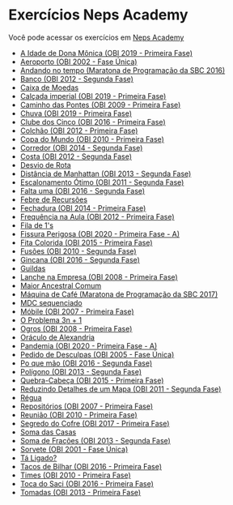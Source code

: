 <h1> Exercícios Neps Academy </h1>

Você pode acessar os exercícios em <a href="https://neps.academy">Neps Academy</a>

<ul>
   <li>
    <a href="https://github.com/MarlonFL15/Exercicios-Neps-Academy/blob/master/solu%C3%A7%C3%B5es/idade.cpp">A Idade de Dona Mônica (OBI 2019 - Primeira Fase)</a>
  </li>
   <li>
    <a href="https://github.com/MarlonFL15/Exercicios-Neps-Academy/blob/master/solu%C3%A7%C3%B5es/aeroporto.cpp">Aeroporto (OBI 2002 - Fase Única)</a>
  </li>
   <li>
    <a href="https://github.com/MarlonFL15/Exercicios-Neps-Academy/blob/master/solu%C3%A7%C3%B5es/andando%20no%20tempo.cpp">Andando no tempo (Maratona de Programação da SBC 2016)</a>
  </li>
  <li>
    <a href="https://github.com/MarlonFL15/Exercicios-Neps-Academy/blob/master/solu%C3%A7%C3%B5es/banco.cpp">Banco (OBI 2012 - Segunda Fase)</a>
  </li>
  <li>
    <a href="https://github.com/MarlonFL15/Exercicios-Neps-Academy/blob/master/solu%C3%A7%C3%B5es/moeda.cpp">Caixa de Moedas</a>
  </li>
  <li>
    <a href="https://github.com/MarlonFL15/Exercicios-Neps-Academy/blob/master/solu%C3%A7%C3%B5es/calcada.cpp">Calçada imperial (OBI 2019 - Primeira Fase)</a>
  </li>
  <li>
    <a href="https://github.com/MarlonFL15/Exercicios-Neps-Academy/blob/master/solu%C3%A7%C3%B5es/calcada.cpp">Caminho das Pontes (OBI 2009 - Primeira Fase)</a>
  </li>
  <li>
    <a href="https://github.com/MarlonFL15/Exercicios-Neps-Academy/blob/master/solu%C3%A7%C3%B5es/chuva_1.cpp">Chuva (OBI 2019 - Primeira Fase)</a>
  </li>
  <li>
    <a href="https://github.com/MarlonFL15/Exercicios-Neps-Academy/blob/master/solu%C3%A7%C3%B5es/clube%20dos%205.cpp">Clube dos Cinco (OBI 2016 - Primeira Fase)</a>
  </li>
   <li>
    <a href="https://github.com/MarlonFL15/Exercicios-Neps-Academy/blob/master/solu%C3%A7%C3%B5es/colchao.cpp">Colchão (OBI 2012 - Primeira Fase)</a>
  </li>
   <li>
    <a href="https://github.com/MarlonFL15/Exercicios-Neps-Academy/blob/master/solu%C3%A7%C3%B5es/copa%20do%20mundo.cpp">Copa do Mundo (OBI 2010 - Primeira Fase)</a>
  </li>
  <li>
    <a href="https://github.com/MarlonFL15/Exercicios-Neps-Academy/blob/master/solu%C3%A7%C3%B5es/corredor.cpp">Corredor (OBI 2014 - Segunda Fase)</a>
  </li>
   <li>
    <a href="https://github.com/MarlonFL15/Exercicios-Neps-Academy/blob/master/solu%C3%A7%C3%B5es/costa.cpp">Costa (OBI 2012 - Segunda Fase)</a>
  </li>
   <li>
    <a href="https://github.com/MarlonFL15/Exercicios-Neps-Academy/blob/master/solu%C3%A7%C3%B5es/rota.cpp">Desvio de Rota</a>
  </li>
  <li>
    <a href="https://github.com/MarlonFL15/Exercicios-Neps-Academy/blob/master/solu%C3%A7%C3%B5es/distancia.cpp">Distância de Manhattan (OBI 2013 - Segunda Fase)</a>
  </li>
   <li>
    <a href="https://github.com/MarlonFL15/Exercicios-Neps-Academy/blob/master/solu%C3%A7%C3%B5es/Escalonamento.cpp">Escalonamento Ótimo (OBI 2011 - Segunda Fase)</a>
  </li>
  <li>
    <a href="https://github.com/MarlonFL15/Exercicios-Neps-Academy/blob/master/solu%C3%A7%C3%B5es/falta%20uma.cpp">Falta uma (OBI 2016 - Segunda Fase)</a>
  </li>
  <li>
    <a href="https://github.com/MarlonFL15/Exercicios-Neps-Academy/blob/master/solu%C3%A7%C3%B5es/febre_Recursao.cpp">Febre de Recursões</a>
  </li>
   <li>
    <a href="https://github.com/MarlonFL15/Exercicios-Neps-Academy/blob/master/solu%C3%A7%C3%B5es/fechadura.cpp">Fechadura (OBI 2014 - Primeira Fase)</a>
  </li>
   <li>
    <a href="https://github.com/MarlonFL15/Exercicios-Neps-Academy/blob/master/solu%C3%A7%C3%B5es/Frequencia.cpp">Frequência na Aula (OBI 2012 - Primeira Fase)</a>
  </li>
   <li>
    <a href="https://github.com/MarlonFL15/Exercicios-Neps-Academy/blob/master/solu%C3%A7%C3%B5es/fila%20de%201.cpp">Fila de 1's</a>
  </li>
    <li>
    <a href="https://github.com/MarlonFL15/Exercicios-Neps-Academy/blob/master/solu%C3%A7%C3%B5es/fissura.cpp">Fissura Perigosa (OBI 2020 - Primeira Fase - A)</a>
  </li>
   <li>
    <a href="https://github.com/MarlonFL15/Exercicios-Neps-Academy/blob/master/solu%C3%A7%C3%B5es/fita.cpp">Fita Colorida (OBI 2015 - Primeira Fase)</a>
  </li>
  <li>
    <a href="https://github.com/MarlonFL15/Exercicios-Neps-Academy/blob/master/solu%C3%A7%C3%B5es/fusoes.cpp">Fusões (OBI 2010 - Segunda Fase)</a>
  </li>
   <li>
    <a href="https://github.com/MarlonFL15/Exercicios-Neps-Academy/blob/master/solu%C3%A7%C3%B5es/gincana.cpp">Gincana (OBI 2016 - Segunda Fase)</a>
  </li>
   <li>
    <a href="https://github.com/MarlonFL15/Exercicios-Neps-Academy/blob/master/solu%C3%A7%C3%B5es/guildas.cpp">Guildas</a>
  </li>
  <li>
    <a href="https://github.com/MarlonFL15/Exercicios-Neps-Academy/blob/master/solu%C3%A7%C3%B5es/lanche.cpp">Lanche na Empresa (OBI 2008 - Primeira Fase)</a>
  </li>
   <li>
    <a href="https://github.com/MarlonFL15/Exercicios-Neps-Academy/blob/master/solu%C3%A7%C3%B5es/ancestral.cpp">Maior Ancestral Comum</a>
  </li>
   <li>
    <a href="https://github.com/MarlonFL15/Exercicios-Neps-Academy/blob/master/solu%C3%A7%C3%B5es/problema_maquina.cpp">Máquina de Café (Maratona de Programação da SBC 2017)</a>
  </li>
   <li>
    <a href="https://github.com/MarlonFL15/Exercicios-Neps-Academy/blob/master/solu%C3%A7%C3%B5es/MDC%20estendido.cpp">MDC sequenciado</a>
  </li>
   <li>
    <a href="https://github.com/MarlonFL15/Exercicios-Neps-Academy/blob/master/solu%C3%A7%C3%B5es/mobiles.cpp">Móbile (OBI 2007 - Primeira Fase)</a>
  </li>
   <li>
    <a href="https://github.com/MarlonFL15/Exercicios-Neps-Academy/blob/master/solu%C3%A7%C3%B5es/3n%2B1.cpp">O Problema 3n + 1</a>
  </li>
  <li>
    <a href="https://github.com/MarlonFL15/Exercicios-Neps-Academy/blob/master/solu%C3%A7%C3%B5es/ogros.cpp">Ogros (OBI 2008 - Primeira Fase)</a>
  </li>
   <li>
    <a href="https://github.com/MarlonFL15/Exercicios-Neps-Academy/blob/master/solu%C3%A7%C3%B5es/oraculo.cpp">Oráculo de Alexandria</a>
  </li>
   <li>
    <a href="https://github.com/MarlonFL15/Exercicios-Neps-Academy/blob/master/solu%C3%A7%C3%B5es/pandemia.cpp">Pandemia (OBI 2020 - Primeira Fase - A)</a>
  </li>
   <li>
    <a href="https://github.com/MarlonFL15/Exercicios-Neps-Academy/blob/master/solu%C3%A7%C3%B5es/desculpas.cpp">Pedido de Desculpas (OBI 2005 - Fase Única)</a>
  </li>
   <li>
    <a href="https://github.com/MarlonFL15/Exercicios-Neps-Academy/blob/master/solu%C3%A7%C3%B5es/po%20que%20mao.cpp">Po que mão (OBI 2016 - Segunda Fase) </a>
  </li>
  <li>
    <a href="https://github.com/MarlonFL15/Exercicios-Neps-Academy/blob/master/solu%C3%A7%C3%B5es/poligono.cpp">Polígono (OBI 2013 - Segunda Fase)</a>
  </li>
  <li>
    <a href="https://github.com/MarlonFL15/Exercicios-Neps-Academy/blob/master/solu%C3%A7%C3%B5es/quebracabeca.cpp">Quebra-Cabeça (OBI 2015 - Primeira Fase)</a>
  </li>
   <li>
    <a href="https://github.com/MarlonFL15/Exercicios-Neps-Academy/blob/master/solu%C3%A7%C3%B5es/mapa.cpp">Reduzindo Detalhes de um Mapa (OBI 2011 - Segunda Fase)</a>
  </li>
  <li>
    <a href="https://github.com/MarlonFL15/Exercicios-Neps-Academy/blob/master/solu%C3%A7%C3%B5es/regua.cpp">Régua</a>
  </li>
  <li>
    <a href="https://github.com/MarlonFL15/Exercicios-Neps-Academy/blob/master/solu%C3%A7%C3%B5es/repositorios.cpp">Repositórios (OBI 2007 - Primeira Fase)</a>
  </li>

   <li>
    <a href="https://github.com/MarlonFL15/Exercicios-Neps-Academy/blob/master/solu%C3%A7%C3%B5es/reuniao.cpp">Reunião (OBI 2010 - Primeira Fase)</a>
  </li>
   <li>
    <a href="https://github.com/MarlonFL15/Exercicios-Neps-Academy/blob/master/solu%C3%A7%C3%B5es/segredo%20do%20cofre.cpp">Segredo do Cofre (OBI 2017 - Primeira Fase)</a>
  </li>
   <li>
    <a href="https://github.com/MarlonFL15/Exercicios-Neps-Academy/blob/master/solu%C3%A7%C3%B5es/soma%20das%20casas.cpp">Soma das Casas</a>
  </li>
   <li>
    <a href="https://github.com/MarlonFL15/Exercicios-Neps-Academy/blob/master/solu%C3%A7%C3%B5es/soma.cpp">Soma de Frações (OBI 2013 - Segunda Fase)</a>
  </li>
   <li>
    <a href="https://github.com/MarlonFL15/Exercicios-Neps-Academy/blob/master/solu%C3%A7%C3%B5es/sorvetes.cpp">Sorvete (OBI 2001 - Fase Única) </a>
  </li>
   <li>
    <a href="https://github.com/MarlonFL15/Exercicios-Neps-Academy/blob/master/solu%C3%A7%C3%B5es/t%C3%A1_ligado.cpp">Tá Ligado?</a>
  </li>
  <li>
    <a href="https://github.com/MarlonFL15/Exercicios-Neps-Academy/blob/master/solu%C3%A7%C3%B5es/tacos%20de%20bilhar.cpp">Tacos de Bilhar (OBI 2016 - Primeira Fase)</a>
  </li>
  <li>
    <a href="https://github.com/MarlonFL15/Exercicios-Neps-Academy/blob/master/solu%C3%A7%C3%B5es/times.cpp">Times (OBI 2010 - Primeira Fase)</a>
  </li>
   <li>
    <a href="https://github.com/MarlonFL15/Exercicios-Neps-Academy/blob/master/solu%C3%A7%C3%B5es/saci.cpp">Toca do Saci (OBI 2016 - Primeira Fase)</a>
  </li>
   <li>
    <a href="https://github.com/MarlonFL15/Exercicios-Neps-Academy/blob/master/solu%C3%A7%C3%B5es/tomadas.cpp">Tomadas (OBI 2013 - Primeira Fase)</a>
  </li>
</ul>

